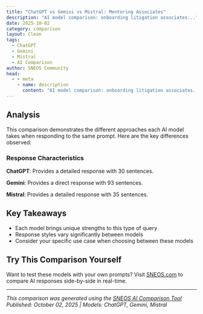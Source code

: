 ```yaml
---
title: "ChatGPT vs Gemini vs Mistral: Mentoring Associates"
description: "AI model comparison: onboarding litigation associates..."
date: 2025-10-02
category: comparison
layout: Clean
tags:
  - ChatGPT
  - Gemini
  - Mistral
  - AI Comparison
author: SNEOS Community
head:
  - - meta
    - name: description
      content: "AI model comparison: onboarding litigation associates..."
---
```


<ChatComparison
  title="ChatGPT vs Gemini vs Mistral: Mentoring Associates"
  prompt="onboarding litigation associates"
  :responses='{
    "ChatGPT": "Certainly! Onboarding litigation associates effectively is crucial to help them integrate quickly, understand expectations, and become productive members of the legal team. Below is a guide outlining best practices and key steps for onboarding litigation associates:\n\n### 1. Pre-Onboarding Preparation\n- **Welcome Package:** Send a welcome email/package with essential information such as firm culture, dress code, contact information, office layout, parking, and first-day agenda.\n- **Technology Setup:** Arrange for laptops, email accounts, software access (e.g., legal research tools, document management systems), and phone numbers.\n- **Assign a Mentor:** Pair the new associate with a senior associate or partner to guide them during the initial period.\n\n### 2. First Day Orientation\n- **Firm Introduction:** Overview of the firm\u2019s history, values, clients, and practice areas.\n- **Team Introductions:** Introduce the new associate to key team members, including paralegals, clerks, and administrative staff.\n- **Office Tour:** Show workspaces, meeting rooms, library, break areas, and emergency exits.\n- **HR Briefing:** Explain policies on timekeeping, billing, confidentiality, dress code, benefits, and firm protocols.\n\n### 3. Training and Development\n- **Practice Area Training:** Provide specific training on litigation practice such as case management software, discovery processes, filing requirements, and document drafting standards.\n- **Mentorship Meetings:** Regular check-ins with mentors to provide guidance on case assignments, billing practices, and professional development.\n- **CLE Opportunities:** Inform about continuing legal education (CLE) sessions, internal workshops, and external conferences relevant to litigation.\n\n### 4. Assigning Initial Work\n- **Start with Observational Tasks:** Include shadowing depositions, client meetings, and court appearances.\n- **Drafting Assignments:** Begin with research memos, discovery requests/responses, motions, and status reports.\n- **Feedback Loop:** Provide constructive feedback regularly to build skills and confidence.\n\n### 5. Integration and Culture\n- **Team Building Activities:** Encourage participation in firm social events, lunches, or volunteer opportunities.\n- **Open Communication:** Foster an environment where associates feel comfortable asking questions and seeking help.\n- **Performance Reviews:** Set initial performance goals and schedule reviews to discuss progress and set expectations.\n\n### 6. Administrative Setup\n- **Billing Training:** Educate on timekeeping systems and billing guidelines.\n- **Resource Access:** Ensure access to legal research databases (Westlaw, LexisNexis), filing systems, and templates.\n\n### Sample Onboarding Checklist for Litigation Associates\n| Task                              | Completed (\u2713) |\n|----------------------------------|---------------|\n| Sent welcome email/package       |               |\n| Assigned mentor                  |               |\n| Provided technology setup        |               |\n| Conducted office tour            |               |\n| Delivered firm and HR orientation|               |\n| Scheduled practice area training |               |\n| Introduced to team members       |               |\n| Assigned initial case work       |               |\n| Explained billing and timekeeping|               |\n| Scheduled first feedback session |               |\n\n---\n\nIf you want, I can also help draft a welcome letter, create a detailed onboarding timeline, or suggest specific training resources for litigation associates. Let me know!",
    "Gemini": "Onboarding litigation associates effectively is crucial for their success, retention, and the overall health of the firm. Here\u0027s a comprehensive breakdown of best practices:\n\n**I. Pre-Arrival (Ideally 2-4 weeks before the start date):**\n\n*   **Welcome Packet:**\n    *   A digital packet with essential information:\n        *   Welcome letter from a partner or senior associate.\n        *   Firm overview, history, and culture.\n        *   Organizational chart.\n        *   Key personnel contacts (IT support, HR, department heads).\n        *   Dress code.\n        *   Office location, transportation, and parking information.\n        *   First-day agenda.\n        *   Information about benefits, payroll, and vacation policies.\n        *   Emergency contact information.\n        *   Links to important firm resources (intranet, document management system).\n        *   Optional:  Local area guide (restaurants, gyms, things to do).\n*   **Initial Contact:**\n    *   Assign a \u0022buddy\u0022 \u2013 a more senior associate who can answer informal questions and provide support.\n    *   Schedule a call with the buddy to introduce themselves and answer initial questions.\n    *   Brief introductory email from a partner or supervising attorney welcoming them to the team.\n*   **IT Setup:**\n    *   Ensure their computer, phone, and network access are ready.\n    *   Set up their email account and relevant software (e.g., Westlaw, LexisNexis, case management system).\n    *   Provide login credentials and instructions.\n*   **Review Key Documents:**\n    *   Send important policies to review *before* the first day:\n        *   Ethics policies.\n        *   Confidentiality agreements.\n        *   Data security policies.\n        *   IT acceptable use policy.\n        *   Timekeeping procedures.\n\n**II. First Week (Critical for Setting the Tone):**\n\n*   **Day 1 - Orientation:**\n    *   **Welcome Meeting:** With a partner or senior manager.\n    *   **HR Onboarding:** Review paperwork, benefits enrollment, and key policies.\n    *   **IT Orientation:** Review firm\u0027s IT infrastructure, security protocols, and support resources.\n    *   **Office Tour:** Introduce them to their workspace, common areas, and key personnel.\n    *   **Team Introduction:** Schedule brief meetings with team members they will be working with.\n    *   **Initial Assignment:** Give a manageable task to start getting them involved.\n    *   **Lunch with the Buddy:** An informal setting for questions and conversation.\n*   **Focus on Firm Culture:**\n    *   Explain the firm\u0027s values, mission, and culture.\n    *   Describe the firm\u0027s approach to client service.\n    *   Discuss the firm\u0027s commitment to diversity, equity, and inclusion.\n*   **Training on Key Systems:**\n    *   Provide hands-on training on the firm\u0027s case management system, document management system, and other relevant software.\n    *   Offer training on timekeeping procedures, billing practices, and expense reporting.\n*   **Introduction to Litigation Procedures:**\n    *   Overview of state and federal court systems.\n    *   Explanation of the litigation process from intake to trial.\n    *   Guidance on legal research, writing, and analysis.\n*   **Set Expectations:**\n    *   Clearly define expectations for performance, billable hours, and professional development.\n    *   Provide guidance on seeking feedback and asking for help.\n\n**III. First Month (Building a Foundation):**\n\n*   **Mentorship Program:**\n    *   Pair the associate with a senior associate or partner as a mentor.\n    *   Encourage regular meetings between the associate and mentor to discuss career goals, professional development, and challenges.\n*   **Regular Check-Ins:**\n    *   Schedule weekly or bi-weekly check-ins with the supervising attorney.\n    *   Discuss progress on assignments, identify areas for improvement, and provide feedback.\n*   **Skill-Based Training:**\n    *   Offer targeted training on specific litigation skills:\n        *   Legal research and writing.\n        *   Discovery (depositions, interrogatories, document requests).\n        *   Motion practice.\n        *   Courtroom etiquette.\n        *   Negotiation and settlement.\n*   **Case Exposure:**\n    *   Involve the associate in a variety of cases and tasks.\n    *   Gradually increase the level of responsibility as they gain experience.\n*   **Feedback and Evaluation:**\n    *   Provide regular feedback on their work, both positive and constructive.\n    *   Conduct a formal performance review at the end of the first month to assess their progress and identify areas for development.\n*   **Encourage Networking:**\n    *   Introduce them to key client contacts and other professionals in the field.\n    *   Encourage them to attend firm events and industry conferences.\n\n**IV. Ongoing Development (Sustaining Success):**\n\n*   **Continuing Legal Education (CLE):**\n    *   Provide opportunities to attend CLE programs to stay up-to-date on legal developments and enhance their skills.\n*   **Professional Development Opportunities:**\n    *   Offer leadership training, public speaking workshops, and other professional development opportunities.\n*   **Performance Evaluations:**\n    *   Conduct regular performance evaluations to track progress, provide feedback, and set goals.\n*   **Mentorship:**\n    *   Maintain the mentorship program to provide ongoing support and guidance.\n*   **Encourage Participation in Firm Activities:**\n    *   Involve associates in firm committees, pro bono activities, and social events.\n*   **Address Concerns Promptly:**\n    *   Create a culture where associates feel comfortable raising concerns and seeking help.\n    *   Address any issues promptly and fairly.\n*   **Track Onboarding Effectiveness:**\n    *   Solicit feedback from new associates about the onboarding process.\n    *   Use this feedback to improve the process and make it more effective.\n\n**Key Considerations \u0026 Best Practices:**\n\n*   **Personalization:** Tailor the onboarding process to the individual associate\u0027s experience level and learning style.\n*   **Communication:** Keep the lines of communication open and encourage the associate to ask questions.\n*   **Realism:** Provide a realistic picture of the work environment and the demands of the job.\n*   **Positive Reinforcement:** Recognize and reward good work.\n*   **Flexibility:** Be willing to adjust the onboarding process as needed to meet the associate\u0027s individual needs.\n*   **Technology:** Leverage technology to streamline the onboarding process and provide access to information and resources.\n*   **Pro Bono:** Involve associates in pro bono matters to give them valuable experience and contribute to the community.\n*   **Diversity \u0026 Inclusion:** Ensure that the onboarding process is inclusive and welcoming to all associates.\n\n**Examples of Specific Tasks for New Litigation Associates:**\n\n*   **First Week:**\n    *   Research a discrete legal issue related to an ongoing case.\n    *   Draft a memorandum summarizing the research.\n    *   Review and summarize deposition transcripts.\n    *   Assist with document review.\n    *   Attend a court hearing or deposition as an observer.\n*   **First Month:**\n    *   Draft simple pleadings (e.g., answers, motions to compel).\n    *   Prepare initial disclosures.\n    *   Draft interrogatories and requests for production.\n    *   Assist with preparing for depositions.\n    *   Conduct legal research on more complex issues.\n\nBy following these best practices, law firms can create an effective onboarding process that helps new litigation associates succeed, feel valued, and contribute to the firm\u0027s success.  Remember that onboarding is an *ongoing* process, not just a one-time event.  Continuous support and development are essential for long-term success.\n",
    "Mistral": "Onboarding litigation associates is a critical process for law firms to ensure new hires are integrated smoothly into the team and can contribute effectively to the firm\u0027s success. Here are some key steps and best practices for onboarding litigation associates:\n\n### 1. Pre-Onboarding Preparation\n- **Offer Letter and Documentation:** Ensure all necessary paperwork, including the offer letter, employment contract, and any compliance documents, are completed.\n- **Technology Setup:** Arrange for necessary technology (laptop, email, software access) to be ready on the first day.\n- **Welcome Kit:** Prepare a welcome kit that includes information about the firm, key contacts, and any initial training materials.\n\n### 2. First Day Orientation\n- **Welcome Meeting:** Schedule a welcome meeting with the managing partner or a senior associate to introduce the new hire to the firm\u0027s culture and expectations.\n- **Tour of the Office:** Provide a tour of the office, introducing the new associate to key team members and support staff.\n- **IT and Systems Training:** Offer training on the firm\u0027s IT systems, including case management software, document management systems, and any other relevant tools.\n\n### 3. Training and Development\n- **Legal Training:** Provide training on the firm\u0027s practice areas, case management processes, and any specific legal skills required.\n- **Mentorship Program:** Assign a mentor who can provide guidance, answer questions, and help the new associate navigate the firm\u0027s culture and processes.\n- **Continuing Legal Education (CLE):** Encourage participation in CLE courses to stay updated on legal developments and enhance skills.\n\n### 4. Integration into the Team\n- **Case Assignments:** Start with smaller, less complex cases to allow the new associate to get acclimated. Gradually increase the complexity of assignments.\n- **Team Meetings:** Include the new associate in team meetings and case discussions to foster a sense of belonging and collaboration.\n- **Feedback Sessions:** Schedule regular feedback sessions to discuss progress, address any concerns, and provide constructive feedback.\n\n### 5. Cultural Integration\n- **Social Events:** Invite the new associate to social events and team-building activities to help them feel part of the team.\n- **Firm Values and Mission:** Reinforce the firm\u0027s values, mission, and vision to ensure the new associate understands and aligns with the firm\u0027s goals.\n- **Open Communication:** Encourage open communication and create an environment where the new associate feels comfortable asking questions and seeking help.\n\n### 6. Performance Evaluation\n- **Initial Review:** Conduct an initial performance review after the first few weeks to assess how the new associate is adapting and to address any immediate concerns.\n- **Regular Check-ins:** Schedule regular check-ins to monitor progress, provide feedback, and set goals for the future.\n- **Formal Evaluations:** Conduct formal performance evaluations at set intervals (e.g., 3 months, 6 months, 1 year) to assess overall performance and development.\n\n### 7. Continuous Improvement\n- **Feedback Loop:** Create a feedback loop where the new associate can provide input on the onboarding process and suggest improvements.\n- **Adaptability:** Be flexible and adapt the onboarding process based on the feedback received and the specific needs of the new associate.\n\n### 8. Compliance and Ethics\n- **Ethical Training:** Provide training on ethical standards and compliance requirements specific to the legal profession.\n- **Confidentiality:** Ensure the new associate understands the importance of confidentiality and data protection.\n\nBy following these steps, law firms can create a comprehensive and effective onboarding process that helps litigation associates feel welcomed, supported, and prepared to contribute to the firm\u0027s success."
  }'
  published-date="01:01"
/>

## Analysis

This comparison demonstrates the different approaches each AI model takes when responding to the same prompt. Here are the key differences observed:

### Response Characteristics

**ChatGPT**: Provides a detailed response with 30 sentences. 

**Gemini**: Provides a direct response with 93 sentences. 

**Mistral**: Provides a detailed response with 35 sentences. 

## Key Takeaways

- Each model brings unique strengths to this type of query
- Response styles vary significantly between models
- Consider your specific use case when choosing between these models

## Try This Comparison Yourself

Want to test these models with your own prompts? Visit [SNEOS.com](https://sneos.com) to compare AI responses side-by-side in real-time.

---

*This comparison was generated using the [SNEOS AI Comparison Tool](https://sneos.com)*
*Published: October 02, 2025 | Models: ChatGPT, Gemini, Mistral*
